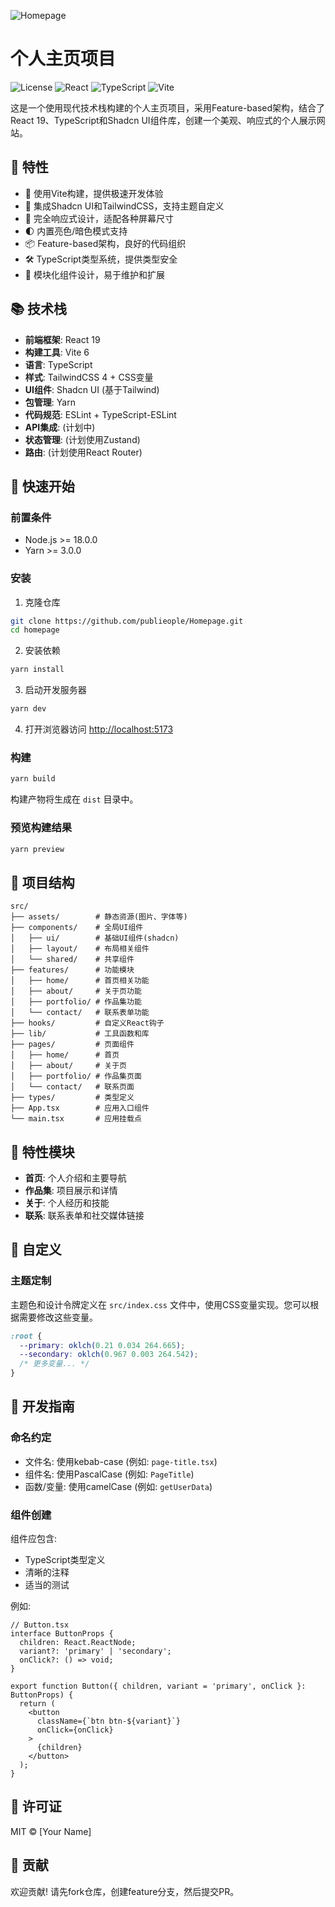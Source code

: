 ![Homepage](https://socialify.git.ci/publieople/Homepage/image?font=Source+Code+Pro&language=1&name=1&owner=1&pattern=Circuit+Board&stargazers=1&theme=Auto)

# 个人主页项目

![License](https://img.shields.io/github/license/publieople/Homepage)
![React](https://img.shields.io/badge/React-19.0.0-blue)
![TypeScript](https://img.shields.io/badge/TypeScript-5.7.2-blue)
![Vite](https://img.shields.io/badge/Vite-6.3.1-green)

这是一个使用现代技术栈构建的个人主页项目，采用Feature-based架构，结合了React 19、TypeScript和Shadcn UI组件库，创建一个美观、响应式的个人展示网站。

## 🌟 特性

- 🚀 使用Vite构建，提供极速开发体验
- 🎨 集成Shadcn UI和TailwindCSS，支持主题自定义
- 📱 完全响应式设计，适配各种屏幕尺寸
- 🌓 内置亮色/暗色模式支持
- 📦 Feature-based架构，良好的代码组织
- 🛠️ TypeScript类型系统，提供类型安全
- 🧩 模块化组件设计，易于维护和扩展

## 📚 技术栈

- **前端框架**: React 19
- **构建工具**: Vite 6
- **语言**: TypeScript
- **样式**: TailwindCSS 4 + CSS变量
- **UI组件**: Shadcn UI (基于Tailwind)
- **包管理**: Yarn
- **代码规范**: ESLint + TypeScript-ESLint
- **API集成**: (计划中)
- **状态管理**: (计划使用Zustand)
- **路由**: (计划使用React Router)

## 🚀 快速开始

### 前置条件

- Node.js >= 18.0.0
- Yarn >= 3.0.0

### 安装

1. 克隆仓库

```bash
git clone https://github.com/publieople/Homepage.git
cd homepage
```

2. 安装依赖

```bash
yarn install
```

3. 启动开发服务器

```bash
yarn dev
```

4. 打开浏览器访问 <http://localhost:5173>

### 构建

```bash
yarn build
```

构建产物将生成在 `dist` 目录中。

### 预览构建结果

```bash
yarn preview
```

## 📁 项目结构

```
src/
├── assets/        # 静态资源(图片、字体等)
├── components/    # 全局UI组件
│   ├── ui/        # 基础UI组件(shadcn)
│   ├── layout/    # 布局相关组件
│   └── shared/    # 共享组件
├── features/      # 功能模块
│   ├── home/      # 首页相关功能
│   ├── about/     # 关于页功能
│   ├── portfolio/ # 作品集功能
│   └── contact/   # 联系表单功能
├── hooks/         # 自定义React钩子
├── lib/           # 工具函数和库
├── pages/         # 页面组件
│   ├── home/      # 首页
│   ├── about/     # 关于页
│   ├── portfolio/ # 作品集页面
│   └── contact/   # 联系页面
├── types/         # 类型定义
├── App.tsx        # 应用入口组件
└── main.tsx       # 应用挂载点
```

## 🧩 特性模块

- **首页**: 个人介绍和主要导航
- **作品集**: 项目展示和详情
- **关于**: 个人经历和技能
- **联系**: 联系表单和社交媒体链接

## 🔧 自定义

### 主题定制

主题色和设计令牌定义在 `src/index.css` 文件中，使用CSS变量实现。您可以根据需要修改这些变量。

```css
:root {
  --primary: oklch(0.21 0.034 264.665);
  --secondary: oklch(0.967 0.003 264.542);
  /* 更多变量... */
}
```

## 📝 开发指南

### 命名约定

- 文件名: 使用kebab-case (例如: `page-title.tsx`)
- 组件名: 使用PascalCase (例如: `PageTitle`)
- 函数/变量: 使用camelCase (例如: `getUserData`)

### 组件创建

组件应包含:

- TypeScript类型定义
- 清晰的注释
- 适当的测试

例如:

```tsx
// Button.tsx
interface ButtonProps {
  children: React.ReactNode;
  variant?: 'primary' | 'secondary';
  onClick?: () => void;
}

export function Button({ children, variant = 'primary', onClick }: ButtonProps) {
  return (
    <button
      className={`btn btn-${variant}`}
      onClick={onClick}
    >
      {children}
    </button>
  );
}
```

## 📄 许可证

MIT © [Your Name]

## 🤝 贡献

欢迎贡献! 请先fork仓库，创建feature分支，然后提交PR。
